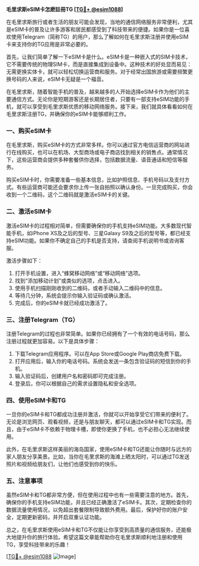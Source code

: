 **毛里求斯eSIM卡怎麽註冊TG [[TG💪+ @esim1088](https://t.me/s/esim1088)]**

在毛里求斯旅行或者生活的朋友可能会发现，当地的通信网络服务非常便利，尤其是eSIM卡的普及让许多游客和居民都感受到了科技带来的便捷。如果你是一位喜欢使用Telegram（简称TG）的用户，那么了解如何在毛里求斯注册并使用eSIM卡来支持你的TG应用是非常必要的。

首先，让我们简单了解一下eSIM卡是什么。eSIM卡是一种嵌入式的SIM卡技术，它不需要传统的物理SIM卡，而是直接集成到设备中。这种技术的好处显而易见：无需更换实体卡，就可以轻松切换运营商和服务。对于经常出国旅游或需要频繁更换号码的人来说，eSIM卡无疑是一个福音。

在毛里求斯，随着智能手机的普及，越来越多的人开始选择eSIM卡作为他们的主要通信方式。无论你是短期游客还是长期居住者，只要有一部支持eSIM功能的手机，就可以享受到毛里求斯优质的移动网络服务。接下来，我们就具体看看如何在毛里求斯注册TG，并确保你的eSIM卡能够顺利工作。

### 一、购买eSIM卡

在毛里求斯，购买eSIM卡的方式非常多样。你可以通过官方电信运营商的网站进行在线购买，也可以在机场、大型商场或电子商店找到相关的销售点。通常情况下，这些运营商会提供多种套餐供你选择，包括数据流量、语音通话和短信等服务。

购买eSIM卡时，你需要准备一些基本信息，比如护照信息、手机号码以及支付方式。有些运营商可能还会要求你上传一张自拍照以确认身份。一旦完成购买，你会收到一个二维码，这个二维码就是激活eSIM卡的关键。

### 二、激活eSIM卡

激活eSIM卡的过程相对简单，但需要确保你的手机支持eSIM功能。大多数现代智能手机，如iPhone XS及之后的型号、三星Galaxy S9及之后的型号等，都已经支持eSIM功能。如果你不确定自己的手机是否支持，请查阅手机说明书或咨询客服。

激活步骤如下：
1. 打开手机设置，进入“蜂窝移动网络”或“移动网络”选项。
2. 找到“添加移动计划”或类似的选项，点击进入。
3. 使用手机扫描刚刚收到的二维码，或者手动输入二维码中的信息。
4. 等待几分钟，系统会提示你输入验证码或确认激活。
5. 完成后，你的eSIM卡就已经成功激活了。

### 三、注册Telegram（TG）

注册Telegram的过程也非常简单。如果你已经拥有了一个有效的电话号码，那么注册过程就更加容易。以下是具体步骤：

1. 下载Telegram应用程序。可以在App Store或Google Play商店免费下载。
2. 打开应用后，输入你的电话号码。系统会发送一条包含验证码的短信到你的手机。
3. 输入验证码后，创建用户名和密码即可完成注册。
4. 登录后，你可以根据自己的需求设置隐私和安全选项。

### 四、使用eSIM卡和TG

一旦你的eSIM卡和TG都成功注册并激活，你就可以开始享受它们带来的便利了。无论是浏览网页、观看视频，还是与朋友聊天，都可以通过eSIM卡和TG实现。而且，由于eSIM卡不依赖于物理卡槽，即使你更换了手机，也不必担心无法继续使用。

此外，在毛里求斯这样美丽的海岛国家，使用eSIM卡和TG还能让你随时与远方的家人朋友分享美景。比如，当你在毛里求斯的海滩上晒太阳时，可以通过TG发送照片和视频给朋友们，让他们也感受到你的快乐。

### 五、注意事项

虽然eSIM卡和TG都非常方便，但在使用过程中也有一些需要注意的地方。首先，确保你的手机支持eSIM功能，并且已经正确激活了eSIM卡。其次，定期检查你的数据流量使用情况，以免超出套餐限制导致额外费用。最后，保护好你的账户安全，定期更新密码，并开启双重认证功能。

总之，在毛里求斯使用eSIM卡和TG不仅能让你享受到高质量的通信服务，还能极大地提升你的旅行体验。希望这篇文章能帮助你在毛里求斯顺利地注册和使用TG，享受科技带来的乐趣！

[[TG💪+ @esim1088](https://t.me/s/esim1088) ![Image](https://i.postimg.cc/4NQfJmqS/Snipaste-2025-05-13-00-14-12.png)]
